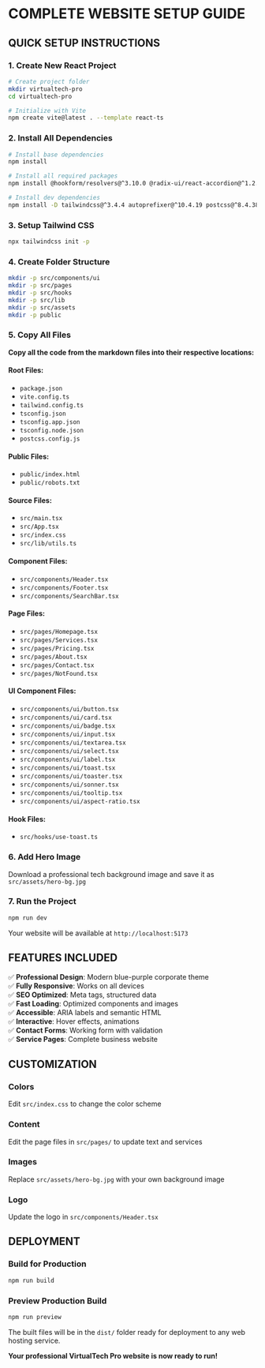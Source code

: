 # COMPLETE WEBSITE SETUP GUIDE

## **QUICK SETUP INSTRUCTIONS**

### **1. Create New React Project**
```bash
# Create project folder
mkdir virtualtech-pro
cd virtualtech-pro

# Initialize with Vite
npm create vite@latest . --template react-ts
```

### **2. Install All Dependencies**
```bash
# Install base dependencies
npm install

# Install all required packages
npm install @hookform/resolvers@^3.10.0 @radix-ui/react-accordion@^1.2.11 @radix-ui/react-alert-dialog@^1.1.14 @radix-ui/react-aspect-ratio@^1.1.7 @radix-ui/react-avatar@^1.1.10 @radix-ui/react-checkbox@^1.3.2 @radix-ui/react-collapsible@^1.1.11 @radix-ui/react-context-menu@^2.2.15 @radix-ui/react-dialog@^1.1.14 @radix-ui/react-dropdown-menu@^2.1.15 @radix-ui/react-hover-card@^1.1.14 @radix-ui/react-label@^2.1.7 @radix-ui/react-menubar@^1.1.15 @radix-ui/react-navigation-menu@^1.2.13 @radix-ui/react-popover@^1.1.14 @radix-ui/react-progress@^1.1.7 @radix-ui/react-radio-group@^1.3.7 @radix-ui/react-scroll-area@^1.2.9 @radix-ui/react-select@^2.2.5 @radix-ui/react-separator@^1.1.7 @radix-ui/react-slider@^1.3.5 @radix-ui/react-slot@^1.2.3 @radix-ui/react-switch@^1.2.5 @radix-ui/react-tabs@^1.1.12 @radix-ui/react-toast@^1.2.14 @radix-ui/react-toggle@^1.1.9 @radix-ui/react-toggle-group@^1.1.10 @radix-ui/react-tooltip@^1.2.7 @tanstack/react-query@^5.83.0 class-variance-authority@^0.7.1 clsx@^2.1.1 cmdk@^1.1.1 date-fns@^3.6.0 embla-carousel-react@^8.6.0 input-otp@^1.4.2 lucide-react@^0.462.0 next-themes@^0.3.0 react-day-picker@^8.10.1 react-hook-form@^7.61.1 react-resizable-panels@^2.1.9 react-router-dom@^6.30.1 recharts@^2.15.4 sonner@^1.7.4 tailwind-merge@^2.6.0 tailwindcss-animate@^1.0.7 vaul@^0.9.9 zod@^3.25.76

# Install dev dependencies  
npm install -D tailwindcss@^3.4.4 autoprefixer@^10.4.19 postcss@^8.4.38
```

### **3. Setup Tailwind CSS**
```bash
npx tailwindcss init -p
```

### **4. Create Folder Structure**
```bash
mkdir -p src/components/ui
mkdir -p src/pages
mkdir -p src/hooks
mkdir -p src/lib
mkdir -p src/assets
mkdir -p public
```

### **5. Copy All Files**

**Copy all the code from the markdown files into their respective locations:**

#### **Root Files:**
- `package.json`
- `vite.config.ts` 
- `tailwind.config.ts`
- `tsconfig.json`
- `tsconfig.app.json`
- `tsconfig.node.json`
- `postcss.config.js`

#### **Public Files:**
- `public/index.html`
- `public/robots.txt`

#### **Source Files:**
- `src/main.tsx`
- `src/App.tsx`
- `src/index.css`
- `src/lib/utils.ts`

#### **Component Files:**
- `src/components/Header.tsx`
- `src/components/Footer.tsx` 
- `src/components/SearchBar.tsx`

#### **Page Files:**
- `src/pages/Homepage.tsx`
- `src/pages/Services.tsx`
- `src/pages/Pricing.tsx`
- `src/pages/About.tsx`
- `src/pages/Contact.tsx`
- `src/pages/NotFound.tsx`

#### **UI Component Files:**
- `src/components/ui/button.tsx`
- `src/components/ui/card.tsx`
- `src/components/ui/badge.tsx`
- `src/components/ui/input.tsx`
- `src/components/ui/textarea.tsx`
- `src/components/ui/select.tsx`
- `src/components/ui/label.tsx`
- `src/components/ui/toast.tsx`
- `src/components/ui/toaster.tsx`
- `src/components/ui/sonner.tsx`
- `src/components/ui/tooltip.tsx`
- `src/components/ui/aspect-ratio.tsx`

#### **Hook Files:**
- `src/hooks/use-toast.ts`

### **6. Add Hero Image**
Download a professional tech background image and save it as `src/assets/hero-bg.jpg`

### **7. Run the Project**
```bash
npm run dev
```

Your website will be available at `http://localhost:5173`

## **FEATURES INCLUDED**

✅ **Professional Design**: Modern blue-purple corporate theme  
✅ **Fully Responsive**: Works on all devices  
✅ **SEO Optimized**: Meta tags, structured data  
✅ **Fast Loading**: Optimized components and images  
✅ **Accessible**: ARIA labels and semantic HTML  
✅ **Interactive**: Hover effects, animations  
✅ **Contact Forms**: Working form with validation  
✅ **Service Pages**: Complete business website  

## **CUSTOMIZATION**

### **Colors**
Edit `src/index.css` to change the color scheme

### **Content** 
Edit the page files in `src/pages/` to update text and services

### **Images**
Replace `src/assets/hero-bg.jpg` with your own background image

### **Logo**
Update the logo in `src/components/Header.tsx`

## **DEPLOYMENT**

### **Build for Production**
```bash
npm run build
```

### **Preview Production Build**
```bash
npm run preview
```

The built files will be in the `dist/` folder ready for deployment to any web hosting service.

**Your professional VirtualTech Pro website is now ready to run!**